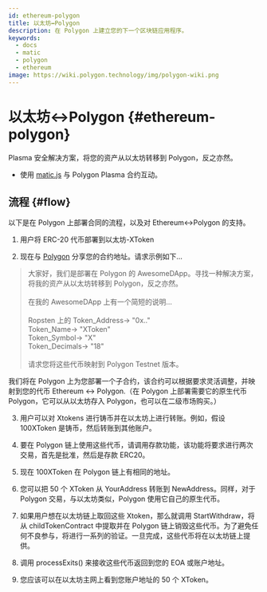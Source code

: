 ```yaml
---
id: ethereum-polygon
title: 以太坊↔Polygon
description: 在 Polygon 上建立您的下一个区块链应用程序。
keywords:
  - docs
  - matic
  - polygon
  - ethereum
image: https://wiki.polygon.technology/img/polygon-wiki.png
---
```


# 以太坊↔Polygon {#ethereum-polygon}

Plasma 安全解决方案，将您的资产从以太坊转移到 Polygon，反之亦然。
* 使用 [matic.js](https://github.com/maticnetwork/matic.js) 与 Polygon Plasma 合约互动。

## 流程 {#flow}
以下是在 Polygon 上部署合同的流程，以及对 Ethereum↔Polygon 的支持。

1. 用户将 ERC-20 代币部署到以太坊-XToken

2. 现在与 [Polygon](https://t.me/joinchat/HkoSvlDKW0qKs_kK4Ow0hQ) 分享您的合约地址。请求示例如下...

> 大家好，我们是部署在 Polygon 的 AwesomeDApp。寻找一种解决方案，将我的资产从以太坊转移到 Polygon，反之亦然。<br/><br/>在我的 AwesomeDApp 上有一个简短的说明...<br/><br/>Ropsten 上的 Token_Address-> "0x.."<br/>Token_Name-> "XToken"<br/>Token_Symbol-> "X"<br/>Token_Decimals-> "18"<br/><br/>请求您将这些代币映射到 Polygon Testnet 版本。<br/>

我们将在 Polygon 上为您部署一个子合约，该合约可以根据要求灵活调整，并映射到您的代币 Ethereum ↔ Polygon.（在 Polygon 上部署需要它的原生代币 Polygon，它可以从以太坊存入 Polygon，也可以在二级市场购买。）

3. 用户可以对 Xtokens 进行铸币并在以太坊上进行转账。例如，假设 100XToken 是铸币，然后转账到其他账户。

4. 要在 Polygon 链上使用这些代币，请调用存款功能，该功能将要求进行两次交易，首先是批准，然后是存款 ERC20。

5. 现在 100XToken 在 Polygon 链上有相同的地址。

6. 您可以把 50 个 XToken 从 YourAddress 转账到 NewAddress。同样，对于 Polygon 交易，与以太坊类似，Polygon 使用它自己的原生代币。

7. 如果用户想在以太坊链上取回这些 Xtoken，那么就调用 StartWithdraw，将从 childTokenContract 中提取并在 Polygon 链上销毁这些代币。为了避免任何不良参与，将进行一系列的验证。一旦完成，这些代币将在以太坊链上提供。

8. 调用 processExits() 来接收这些代币返回到您的 EOA 或账户地址。

9. 您应该可以在以太坊主网上看到您账户地址的 50 个 XToken。
